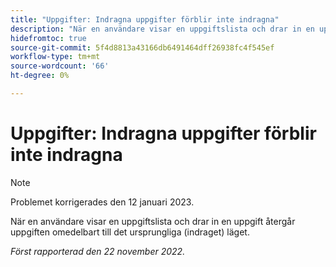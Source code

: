 ```yaml
---
title: "Uppgifter: Indragna uppgifter förblir inte indragna"
description: "När en användare visar en uppgiftslista och drar in en uppgift återgår uppgiften omedelbart till det ursprungliga (indraget) läget."
hidefromtoc: true
source-git-commit: 5f4d8813a43166db6491464dff26938fc4f545ef
workflow-type: tm+mt
source-wordcount: '66'
ht-degree: 0%

---
```



# Uppgifter: Indragna uppgifter förblir inte indragna

>[!NOTE]
>
>Problemet korrigerades den 12 januari 2023.

När en användare visar en uppgiftslista och drar in en uppgift återgår uppgiften omedelbart till det ursprungliga (indraget) läget.

_Först rapporterad den 22 november 2022._

